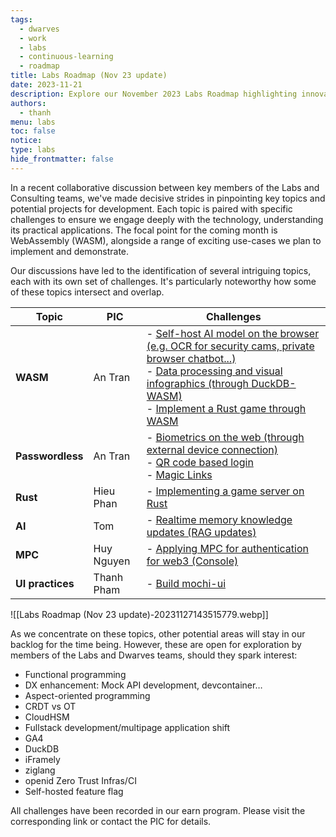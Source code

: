 ```yaml
---
tags:
  - dwarves
  - work
  - labs
  - continuous-learning
  - roadmap
title: Labs Roadmap (Nov 23 update)
date: 2023-11-21
description: Explore our November 2023 Labs Roadmap highlighting innovative technology projects and challenges for the upcoming month. Key focus areas include WebAssembly (WASM), Passwordless Authentication, Rust, AI, MPC, and UI practices.
authors:
  - thanh
menu: labs
toc: false
notice: 
type: labs
hide_frontmatter: false
---
```


In a recent collaborative discussion between key members of the Labs and Consulting teams, we've made decisive strides in pinpointing key topics and potential projects for development. Each topic is paired with specific challenges to ensure we engage deeply with the technology, understanding its practical applications. The focal point for the coming month is WebAssembly (WASM), alongside a range of exciting use-cases we plan to implement and demonstrate.

Our discussions have led to the identification of several intriguing topics, each with its own set of challenges. It's particularly noteworthy how some of these topics intersect and overlap.

| Topic            | PIC        | Challenges                                                                                                                                                                                                                                                                                                                                                                                                                                            |
| ---------------- | ---------- | ----------------------------------------------------------------------------------------------------------------------------------------------------------------------------------------------------------------------------------------------------------------------------------------------------------------------------------------------------------------------------------------------------------------------------------------------------- |
| **WASM**         | An Tran    | - [Self-host AI model on the browser (e.g. OCR for security cams, private browser chatbot...)](https://note.d.foundation/earn/self-host-ai-model-on-the-browser/) <br> - [Data processing and visual infographics (through DuckDB-WASM)](https://note.d.foundation/earn/data-processing-and-visual-infographics-through-duckdb-wasm/) <br> - [Implement a Rust game through WASM](https://note.d.foundation/earn/implement-a-rust-game-through-wasm/) |
| **Passwordless** | An Tran    | - [Biometrics on the web (through external device connection)](https://note.d.foundation/earn/demo-biometrics-on-the-web-through-external-device-connection/) <br> - [QR code based login]() <br> - [Magic Links](https://note.d.foundation/earn/demo-magic-links/)                                                                                                                                                                                   |
| **Rust**         | Hieu Phan  | - [Implementing a game server on Rust](https://note.d.foundation/earn/implementing-a-game-server-on-rust/)                                                                                                                                                                                                                                                                                                                                            |
| **AI**           | Tom        | - [Realtime memory knowledge updates (RAG updates)](https://note.d.foundation/earn/realtime-memory-knowledge-updates-rag-updates/)                                                                                                                                                                                                                                                                                                                    |
| **MPC**          | Huy Nguyen | - [Applying MPC for authentication for web3 (Console)](https://note.d.foundation/earn/applying-mpc-for-authentication-for-web3-console/)                                                                                                                                                                                                                                                                                                              |
| **UI practices** | Thanh Pham | - [Build mochi-ui](https://note.d.foundation/earn/mochi-ui)                                                                                                                                                                                                                                                                                                                                                                                           |

![[Labs Roadmap (Nov 23 update)-20231127143515779.webp]]

As we concentrate on these topics, other potential areas will stay in our backlog for the time being. However, these are open for exploration by members of the Labs and Dwarves teams, should they spark interest:

- Functional programming
- DX enhancement: Mock API development, devcontainer…
- Aspect-oriented programming
- CRDT vs OT
- CloudHSM
- Fullstack development/multipage application shift
- GA4
- DuckDB
- iFramely
- ziglang
- openid Zero Trust Infras/CI
- Self-hosted feature flag

All challenges have been recorded in our earn program. Please visit the corresponding link or contact the PIC for details.
